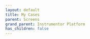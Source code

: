 ```yaml
---
layout: default
title: My Cases
parent: Screens
grand_parent: Instrumentor Platform
has_children: false
---
```

